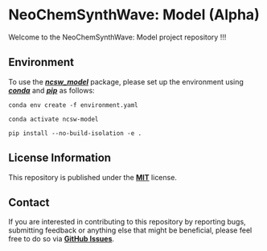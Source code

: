 # NeoChemSynthWave: Model (Alpha)
Welcome to the NeoChemSynthWave: Model project repository !!!


## Environment
To use the [***ncsw_model***](/ncsw_model) package, please set up the environment using
[***conda***](https://docs.conda.io/en/latest) and [***pip***](https://pip.pypa.io/en/stable) as follows:

```shell
conda env create -f environment.yaml

conda activate ncsw-model

pip install --no-build-isolation -e .
```


## License Information
This repository is published under the [**MIT**](/LICENSE) license.


## Contact
If you are interested in contributing to this repository by reporting bugs, submitting feedback or anything else that
might be beneficial, please feel free to do so via
[**GitHub Issues**](https://github.com/neo-chem-synth-wave/ncsw-chemistry/issues).
